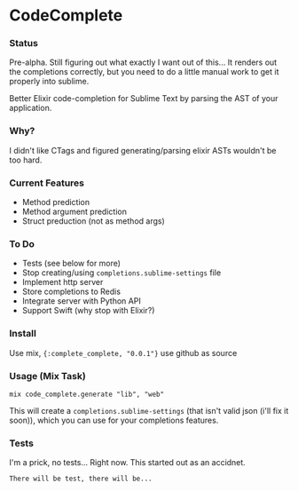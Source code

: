 CodeComplete
============

### Status

Pre-alpha. Still figuring out what exactly I want out of this... It renders out the completions correctly, but you need to do a little manual work to get it properly into
sublime.

Better Elixir code-completion for Sublime Text by parsing the AST of your application.

### Why?

I didn't like CTags and figured generating/parsing elixir ASTs wouldn't be too hard.


### Current Features

* Method prediction
* Method argument prediction
* Struct preduction (not as method args)

### To Do

* Tests (see below for more) 
* Stop creating/using `completions.sublime-settings` file
* Implement http server
* Store completions to Redis
* Integrate server with Python API
* Support Swift (why stop with Elixir?)

### Install

Use mix, `{:complete_complete, "0.0.1"}` use github as source

### Usage (Mix Task)

`mix code_complete.generate "lib", "web"`

This will create a `completions.sublime-settings` (that isn't valid json (i'll fix it soon)), which you can use for your completions features.

### Tests

I'm a prick, no tests... Right now. This started out as an accidnet.

`There will be test, there will be...`
